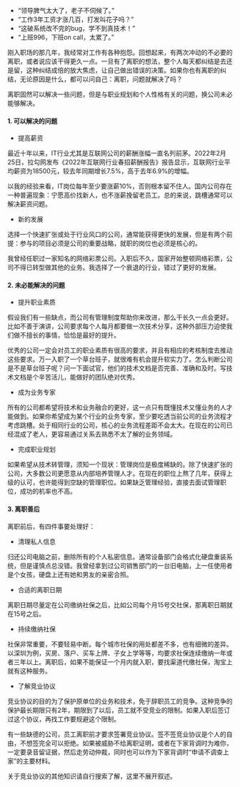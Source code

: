 
* “领导脾气太大了，老子不伺候了。”
* “工作3年工资才涨几百，打发叫花子吗？”
* “这破系统改不完的bug，学不到真技术！”
* “上班996，下班on call，太累了。”

刚入职场的那几年，我经常对工作有各种抱怨。回想起来，有两次冲动的不必要的离职，或者说应该干得更久一点。一旦有了离职的想法，整个人每天都纠结是去还是留，这种纠结成倍的放大焦虑，让自己做出错误的决策。如果你也有离职的纠结，无论原因是什么，都可以问自己：离职，问题就解决了吗？

离职固然可以解决一些问题，但是与职业规划和个人性格有关的问题，换公司未必能够解决。

#### 1. 可以解决的问题

* 提高薪资

最近十年以来，IT行业尤其是互联网公司的薪酬涨幅一直名列前茅。2022年2月25日，拉勾网发布《2022年互联网行业春招薪酬报告》报告显示，互联网行业平均薪资为18500元，较去年同期增长7.5%，高于去年6.9%的增幅。

以我的经验来看，IT岗位每年至少要涨薪10%，否则根本留不住人。国内公司存在一种普遍现象：宁愿高价找新人，也不涨薪挽留老员工。总的来说，跳槽通常可以解决薪资问题。

* 新的发展

选择一个快速扩张或处于行业风口的公司，通常能获得更快的发展，但是有两个前提：参与的项目必须是公司的重要战略，就职的岗位也必须是核心的。

我曾经任职过一家知名的网络彩票公司。入职后不久，国家开始整顿网络彩票，公司不得已转型做其他的业务。我选择了一个衰退的行业，错过了更好的发展。

#### 2. 未必能解决的问题

* 提升职业素质

假设我们有一些缺点，而公司有管理制度帮助你来改进，那么干长久一点会更好。比如不善于演讲，公司要求每个人每月都要做一次技术分享，这种外部压力迫使我们做不擅长的事情，恰恰是最好的提升。

优秀的公司一定会对员工的职业素质有很高的要求，并且有相应的考核制度去推动这些要求。万一入职了一个草台班子，就很难有机会提升软实力了。怎么判断公司是不是草台班子呢？问一下面试官，他们的技术文档是否完善、准确和及时。写技术文档是个辛苦活儿，能做好的团队绝对优秀。

* 成为业务专家

所有的公司都希望将技术和业务融合的更好，这一点只有既懂技术又懂业务的人才能做到。如果你希望成为某个行业的业务专家，至少要吃透当前公司的业务流程才考虑跳槽。处于相同行业的公司，核心的业务流程差距不会太大。在现在的公司已经混成了老人，更容易通过关系去熟悉不太了解的业务领域。

* 完成职业规划

如果希望从技术转管理，须知一个现状：管理岗位是极度稀缺的。除了快速扩张的公司，大多数公司更愿意从内部培养管理人才。在现在的职位上熬了几年，获得上级的认可，也许能得到空缺的管理职位。如果缺乏管理经验，直接去面试管理职位，成功的机率也不高。

#### 3. 离职善后
离职前后，有四件事要处理好：

* 清理私人信息

归还公司电脑之前，删除所有的个人私密信息。通常设备部门会格式化硬盘重装系统，但是谨慎点总没错。我曾经拿到过公司销售部门的一台旧电脑，上一任使用者是个女孩，硬盘上还有她和男友的亲密合照。

* 合适的离职日期

离职日期尽量定在公司缴纳社保之后，比如公司每个月15号交社保，那离职日期就在15号之后。

* 持续缴纳社保

社保非常重要，不要轻易中断。每个城市社保的用处都差不多，也有细微的差异。以深圳为例，买房、落户、买车上牌、子女上学等等，均要求社保连续缴纳一年或者三年以上。离职后，如果不能保证一个月内就入职，要找渠道代缴社保，淘宝上就有这种服务。

* 了解竞业协议

竞业协议的目的为了保护原单位的业务和技术，免于辞职员工的竞争。这种竞争的保护最长期限只有2年，期限到了以后，员工就不受竞业的限制。如果入职后签订过这个协议，再找工作要规避这个限制。

有一些缺德的公司，员工离职前才要求签署竞业协议。签不签竞业协议是个人的自由，不想签完全可以拒绝。如果被威胁不给离职证明，或者在下家背调时为难你，一定要录音留证据，然后走劳动仲裁，同时也可以作为下家背调时“申请不调查上家”的主要材料。

关于竞业协议的其他知识请自行搜索了解，这里不展开叙述。
